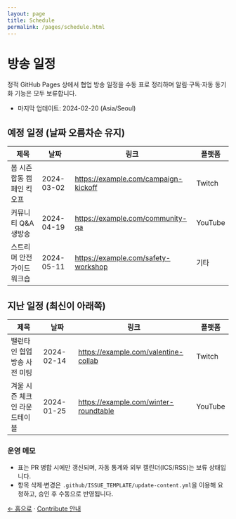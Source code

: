 ```yaml
---
layout: page
title: Schedule
permalink: /pages/schedule.html
---
```


# 방송 일정

정적 GitHub Pages 상에서 협업 방송 일정을 수동 표로 정리하며 알림·구독·자동 동기화 기능은 모두 보류합니다.
- 마지막 업데이트: 2024-02-20 (Asia/Seoul)

## 예정 일정 (날짜 오름차순 유지)

| 제목 | 날짜 | 링크 | 플랫폼 |
| --- | --- | --- | --- |
| 봄 시즌 합동 캠페인 킥오프 | 2024-03-02 | https://example.com/campaign-kickoff | Twitch |
| 커뮤니티 Q&A 생방송 | 2024-04-19 | https://example.com/community-qa | YouTube |
| 스트리머 안전 가이드 워크숍 | 2024-05-11 | https://example.com/safety-workshop | 기타 |

## 지난 일정 (최신이 아래쪽)

| 제목 | 날짜 | 링크 | 플랫폼 |
| --- | --- | --- | --- |
| 밸런타인 협업 방송 사전 미팅 | 2024-02-14 | https://example.com/valentine-collab | Twitch |
| 겨울 시즌 체크인 라운드테이블 | 2024-01-25 | https://example.com/winter-roundtable | YouTube |

### 운영 메모

- 표는 PR 병합 시에만 갱신되며, 자동 통계와 외부 캘린더(ICS/RSS)는 보류 상태입니다.
- 항목 삭제·변경은 `.github/ISSUE_TEMPLATE/update-content.yml`을 이용해 요청하고, 승인 후 수동으로 반영됩니다.

[← 홈으로](../index.html) · [Contribute 안내](./contribute.html)
